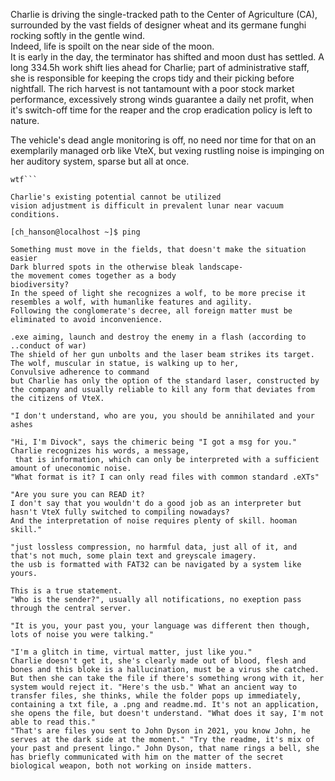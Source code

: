 Charlie is driving the single-tracked path to the Center of Agriculture (CA),
 surrounded by the vast fields of designer wheat and its germane funghi 
rocking softly in the gentle wind.<br>
Indeed, life is spoilt on the near side of the moon.<br>
It is early in the day, the terminator has shifted and moon dust has settled. A long 334.5h work shift lies ahead for Charlie; 
part of administrative staff, she is responsible for keeping the crops tidy and their picking before nightfall.
The rich harvest is not tantamount with a poor stock market performance, 
excessively strong winds guarantee a daily net profit, when it's switch-off time for the reaper and the crop eradication policy is left to nature. 

The vehicle's dead angle monitoring is off, no need nor time for that on an exemplarily managed orb like VteX, but vexing rustling noise is impinging on her auditory system, sparse but all at once. 

```[ch_hanson@localhost ~]$ echo wtf
wtf```

Charlie's existing potential cannot be utilized
vision adjustment is difficult in prevalent lunar near vacuum conditions.

[ch_hanson@localhost ~]$ ping

Something must move in the fields, that doesn't make the situation easier
Dark blurred spots in the otherwise bleak landscape- 
the movement comes together as a body
biodiversity?
In the speed of light she recognizes a wolf, to be more precise it resembles a wolf, with humanlike features and agility.
Following the conglomerate's decree, all foreign matter must be eliminated to avoid inconvenience.

.exe aiming, launch and destroy the enemy in a flash (according to ..conduct of war)
The shield of her gun unbolts and the laser beam strikes its target.
The wolf, muscular in statue, is walking up to her,  
Convulsive adherence to command 
but Charlie has only the option of the standard laser, constructed by the company and usually reliable to kill any form that deviates from the citizens of VteX. 

"I don't understand, who are you, you should be annihilated and your ashes

"Hi, I'm Divock", says the chimeric being "I got a msg for you." 
Charlie recognizes his words, a message,
 that is information, which can only be interpreted with a sufficient amount of uneconomic noise. 
"What format is it? I can only read files with common standard .eXTs"

"Are you sure you can READ it? 
I don't say that you wouldn't do a good job as an interpreter but hasn't VteX fully switched to compiling nowadays? 
And the interpretation of noise requires plenty of skill. hooman skill."

"just lossless compression, no harmful data, just all of it, and that's not much, some plain text and greyscale imagery. 
the usb is formatted with FAT32 can be navigated by a system like yours. 

This is a true statement.
"Who is the sender?", usually all notifications, no exeption pass through the central server. 

"It is you, your past you, your language was different then though, lots of noise you were talking."

"I'm a glitch in time, virtual matter, just like you." 
Charlie doesn't get it, she's clearly made out of blood, flesh and bones and this bloke is a hallucination, must be a virus she catched. But then she can take the file if there's something wrong with it, her system would reject it. "Here's the usb." What an ancient way to transfer files, she thinks, while the folder pops up immediately, containing a txt file, a .png and readme.md. It's not an application, she opens the file, but doesn't understand. "What does it say, I'm not able to read this."
"That's are files you sent to John Dyson in 2021, you know John, he serves at the dark side at the moment." "Try the readme, it's mix of your past and present lingo." John Dyson, that name rings a bell, she has briefly communicated with him on the matter of the secret biological weapon, both not working on inside matters.

